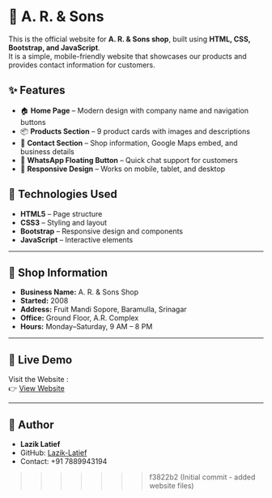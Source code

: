 # 🏪 A. R. & Sons 

This is the official website for **A. R. & Sons shop**, built using **HTML, CSS, Bootstrap, and JavaScript**.  
It is a simple, mobile-friendly website that showcases our products and provides contact information for customers.

## ✨ Features

- 🏠 **Home Page** – Modern design with company name and navigation buttons  
- 📦 **Products Section** – 9 product cards with images and descriptions  
- 📍 **Contact Section** – Shop information, Google Maps embed, and business details  
- 💬 **WhatsApp Floating Button** – Quick chat support for customers  
- 📱 **Responsive Design** – Works on mobile, tablet, and desktop  



## 🚀 Technologies Used

- **HTML5** – Page structure  
- **CSS3** – Styling and layout  
- **Bootstrap** – Responsive design and components  
- **JavaScript** – Interactive elements  

---

## 📍 Shop Information

- **Business Name:** A. R. & Sons Shop  
- **Started:** 2008  
- **Address:** Fruit Mandi Sopore, Baramulla, Srinagar  
- **Office:** Ground Floor, A.R. Complex  
- **Hours:** Monday–Saturday, 9 AM – 8 PM  

---

## 🔗 Live Demo

Visit the Website :  
👉 [View Website](https://lazik-latief.github.io/A-R-and-Sons/)

---

## 👤 Author

- **Lazik Latief**  
- GitHub: [Lazik-Latief](https://github.com/Lazik-Latief)  
- Contact: +91 7889943194  


>>>>>>> f3822b2 (Initial commit - added website files)
